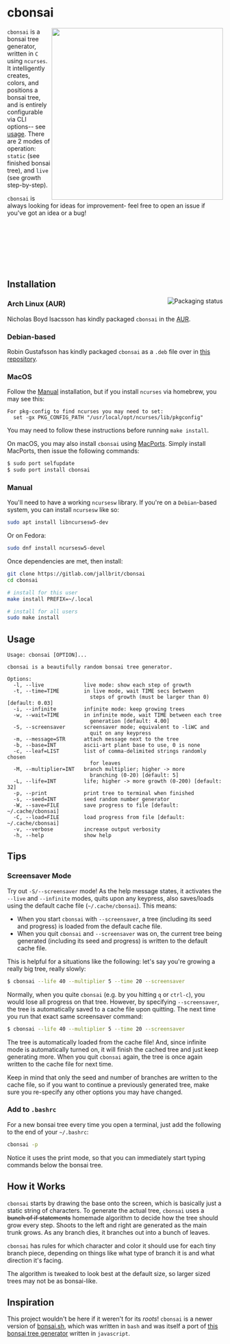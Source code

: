 # cbonsai

<img src="https://i.imgur.com/rnqJx3P.gif" align="right" width="400px">

`cbonsai` is a bonsai tree generator, written in `C` using `ncurses`. It intelligently creates, colors, and positions a bonsai tree, and is entirely configurable via CLI options-- see [usage](#usage). There are 2 modes of operation: `static` (see finished bonsai tree), and `live` (see growth step-by-step).

`cbonsai` is always looking for ideas for improvement- feel free to open an issue if you've got an idea or a bug!

<br>
<br>
<br>
<br>
<br>
<br>

## Installation

<a href="https://repology.org/project/cbonsai/versions">
    <img src="https://repology.org/badge/vertical-allrepos/cbonsai.svg" alt="Packaging status" align="right">
</a>

### Arch Linux (AUR)

Nicholas Boyd Isacsson has kindly packaged `cbonsai` in the [AUR](https://aur.archlinux.org/packages/cbonsai/).

### Debian-based

Robin Gustafsson has kindly packaged `cbonsai` as a `.deb` file over in [this repository](https://gitlab.com/rgson/debian_cbonsai/-/packages).

### MacOS

Follow the [Manual](#manual) installation, but if you install `ncurses` via homebrew, you may see this:

```
For pkg-config to find ncurses you may need to set:
  set -gx PKG_CONFIG_PATH "/usr/local/opt/ncurses/lib/pkgconfig"
```

You may need to follow these instructions before running `make install`.

On macOS, you may also install `cbonsai` using [MacPorts](https://www.macports.org).
Simply install MacPorts, then issue the following commands:

```bash
$ sudo port selfupdate
$ sudo port install cbonsai
```

### Manual

You'll need to have a working `ncursesw` library. If you're on a `Debian`-based system, you can install `ncursesw` like so:

```bash
sudo apt install libncursesw5-dev
```

Or on Fedora:

```bash
sudo dnf install ncursesw5-devel
```

Once dependencies are met, then install:

```bash
git clone https://gitlab.com/jallbrit/cbonsai
cd cbonsai

# install for this user
make install PREFIX=~/.local

# install for all users
sudo make install
```

## Usage

```
Usage: cbonsai [OPTION]...

cbonsai is a beautifully random bonsai tree generator.

Options:
  -l, --live             live mode: show each step of growth
  -t, --time=TIME        in live mode, wait TIME secs between
                           steps of growth (must be larger than 0) [default: 0.03]
  -i, --infinite         infinite mode: keep growing trees
  -w, --wait=TIME        in infinite mode, wait TIME between each tree
                           generation [default: 4.00]
  -S, --screensaver      screensaver mode; equivalent to -liWC and
                           quit on any keypress
  -m, --message=STR      attach message next to the tree
  -b, --base=INT         ascii-art plant base to use, 0 is none
  -c, --leaf=LIST        list of comma-delimited strings randomly chosen
                           for leaves
  -M, --multiplier=INT   branch multiplier; higher -> more
                           branching (0-20) [default: 5]
  -L, --life=INT         life; higher -> more growth (0-200) [default: 32]
  -p, --print            print tree to terminal when finished
  -s, --seed=INT         seed random number generator
  -W, --save=FILE        save progress to file [default: ~/.cache/cbonsai]
  -C, --load=FILE        load progress from file [default: ~/.cache/cbonsai]
  -v, --verbose          increase output verbosity
  -h, --help             show help
```

## Tips

### Screensaver Mode

Try out `-S/--screensaver` mode! As the help message states, it activates the `--live` and `--infinite` modes, quits upon any keypress, also saves/loads using the default cache file (`~/.cache/cbonsai`). This means:

* When you start `cbonsai` with `--screensaver`, a tree (including its seed and progress) is loaded from the default cache file.
* When you quit `cbonsai` and `--screensaver` was on, the current tree being generated (including its seed and progress) is written to the default cache file.

This is helpful for a situations like the following: let's say you're growing a really big tree, really slowly:

```bash
$ cbonsai --life 40 --multiplier 5 --time 20 --screensaver
```

Normally, when you quite `cbonsai` (e.g. by you hitting `q` or `ctrl-c`), you would lose all progress on that tree. However, by specifying `--screensaver`, the tree is automatically saved to a cache file upon quitting. The next time you run that exact same screensaver command:

```bash
$ cbonsai --life 40 --multiplier 5 --time 20 --screensaver
```

The tree is automatically loaded from the cache file! And, since infinite mode is automatically turned on, it will finish the cached tree and just keep generating more. When you quit `cbonsai` again, the tree is once again written to the cache file for next time.

Keep in mind that only the seed and number of branches are written to the cache file, so if you want to continue a previously generated tree, make sure you re-specify any other options you may have changed.

### Add to `.bashrc`

For a new bonsai tree every time you open a terminal, just add the following to the end of your `~/.bashrc`:

```bash
cbonsai -p
```

Notice it uses the print mode, so that you can immediately start typing commands below the bonsai tree.

## How it Works

`cbonsai` starts by drawing the base onto the screen, which is basically just a static string of characters. To generate the actual tree, `cbonsai` uses a ~~bunch of if statements~~ homemade algorithm to decide how the tree should grow every step. Shoots to the left and right are generated as the main trunk grows. As any branch dies, it branches out into a bunch of leaves.

`cbonsai` has rules for which character and color it should use for each tiny branch piece, depending on things like what type of branch it is and what direction it's facing.

The algorithm is tweaked to look best at the default size, so larger sized trees may not be as bonsai-like.

## Inspiration

This project wouldn't be here if it weren't for its *roots*! `cbonsai` is a newer version of  [bonsai.sh](https://gitlab.com/jallbrit/bonsai.sh), which was written in `bash` and was itself a port of [this bonsai tree generator](https://avelican.github.io/bonsai/) written in `javascript`.
